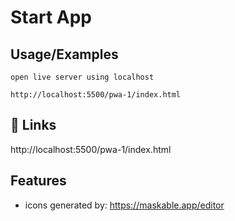 # Start App

## Usage/Examples

```
open live server using localhost
```

```
http://localhost:5500/pwa-1/index.html
```

## 🔗 Links

http://localhost:5500/pwa-1/index.html

## Features

- icons generated by: https://maskable.app/editor
